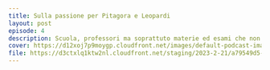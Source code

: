 ```yaml
---
title: Sulla passione per Pitagora e Leopardi
layout: post
episode: 4
description: Scuola, professori ma soprattuto materie ed esami che non servono a nessuno. Nic e Tere ripercorrono gli anni passati dietro ai banchi di scuola.
cover: https://d12xoj7p9moygp.cloudfront.net/images/default-podcast-image.png
file: https://d3ctxlq1ktw2nl.cloudfront.net/staging/2023-2-21/a79549d5-e32c-94d5-ec49-fe806c0602bf.mp3
---
```

